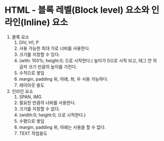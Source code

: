# HTML - 블록 레벨(Block level) 요소와 인라인(Inline) 요소

1. 블록 요소
    1. DIV, H1, P
    2. 사용 가능한 최대 가로 너비를 사용한다.
    3. 크기를 지정할 수 있다.
    4. (with: 100%; height:0; 으로 시작한다.)
        높이가 0으로 시작 되고, 태그 안 의 글자 크기 만큼의 높이를 가진다.
    5. 수직으로 쌓임
    6. margin, padding 위, 아래, 좌, 우 사용 가능하다.
    7. 레이아웃 용도
2. 인라인 요소
    1. SPAN, IMG
    2. 필요한 만큼의 너비를 사용한다.
    3. 크기를 지정할 수 없다.
    4. (width:0; height:0; 으로 시작한다.)
    5. 수평으로 쌓임
    6. margin, padding 위, 아래는 사용을 할 수 없다.
    7. TEXT 작업용도